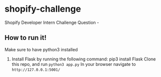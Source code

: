 # shopify-challenge
Shopify Developer Intern Challenge Question - 


## How to run it!
Make sure to have python3 installed

1. Install Flask by running the following command: pip3 install Flask
Clone this repo, and run ```python3 app.py```
In your browser navigate to ```http://127.0.0.1:5001/```

